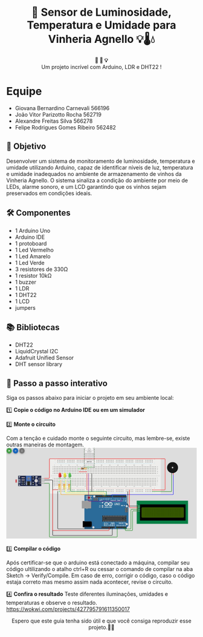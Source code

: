 <h1 align="center">🚀 Sensor de Luminosidade, Temperatura e Umidade para Vinheria Agnello 💡🌡💧</h1>

<div align="center">
  <strong>🚨 🔧 💡</strong>
</div>
<div align="center">
  Um projeto incrível com Arduino, LDR e DHT22 !
</div>

# Equipe
- Giovana Bernardino Carnevali 566196
- João Vitor Parizotto Rocha 562719
- Alexandre Freitas Silva 566278
- Felipe Rodrigues Gomes Ribeiro 562482


## 🎯 Objetivo
Desenvolver um sistema de monitoramento de luminosidade, temperatura e umidade utilizando Arduino, capaz de identificar níveis de luz, temperatura e umidade inadequados no ambiente de armazenamento de vinhos da Vinheria Agnello. O sistema sinaliza a condição do ambiente por meio de LEDs, alarme sonoro, e um LCD garantindo que os vinhos sejam preservados em condições ideais.

## 🛠️ Componentes
- 1 Arduino Uno
- Arduino IDE
- 1 protoboard
- 1 Led Vermelho
- 1 Led Amarelo
- 1 Led Verde
- 3 resistores de 330Ω
- 1 resistor 10kΩ
- 1 buzzer
- 1 LDR
- 1 DHT22
- 1 LCD
- jumpers

## 📚 Bibliotecas
- DHT22
- LiquidCrystal I2C
- Adafruit Unified Sensor
- DHT sensor library


## 📝 Passo a passo interativo

Siga os passos abaixo para iniciar o projeto em seu ambiente local:

1️⃣ **Copie o código no Arduino IDE ou em um simulador**


2️⃣ **Monte o circuito**

   Com a tenção e cuidado monte o seguinte circuito, mas lembre-se, existe outras maneiras de montagem.
![Sensor](sensor.jpg)


3️⃣ **Compilar o código**

   Após certificar-se que o arduino está conectado a máquina, compilar seu código ultilizando o atalho ctrl+R ou cessar o comando de compilar na aba Sketch -> Verify/Compile. Em caso de erro, corrigir o código, caso o código estaja correto mas mesmo assim nada acontecer, revise o circuito.


4️⃣ **Confira o resultado**
Teste diferentes iluminações, umidades e temperaturas e observe o resultado.
https://wokwi.com/projects/427795791611350017

<div align="center">
  Espero que este guia tenha sido útil e que você consiga reproduzir esse projeto.🎉😄
</div>

